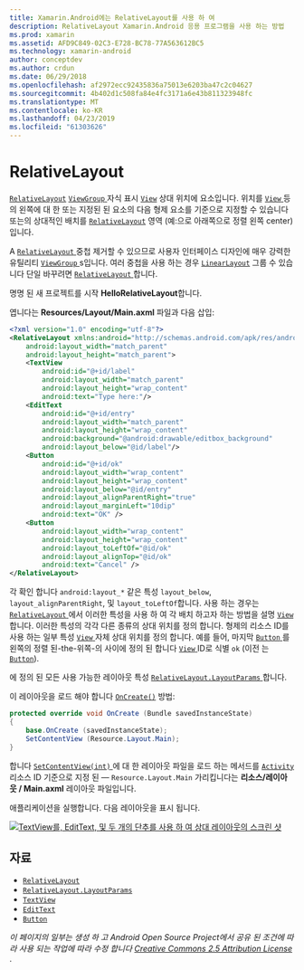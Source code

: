 ```yaml
---
title: Xamarin.Android에는 RelativeLayout를 사용 하 여
description: RelativeLayout Xamarin.Android 응용 프로그램을 사용 하는 방법
ms.prod: xamarin
ms.assetid: AFD9C849-02C3-E728-BC78-77A563612BC5
ms.technology: xamarin-android
author: conceptdev
ms.author: crdun
ms.date: 06/29/2018
ms.openlocfilehash: af2972ecc92435836a75013e6203ba47c2c04627
ms.sourcegitcommit: 4b402d1c508fa84e4fc3171a6e43b811323948fc
ms.translationtype: MT
ms.contentlocale: ko-KR
ms.lasthandoff: 04/23/2019
ms.locfileid: "61303626"
---
```

# <a name="relativelayout"></a>RelativeLayout

[`RelativeLayout`](https://developer.xamarin.com/api/type/Android.Widget.RelativeLayout/) [ `ViewGroup` ](https://developer.xamarin.com/api/type/Android.Views.ViewGroup/) 자식 표시 [`View`](https://developer.xamarin.com/api/type/Android.Views.View/)
상대 위치에 요소입니다. 위치를 [ `View` ](https://developer.xamarin.com/api/type/Android.Views.View/) 등의 왼쪽에 대 한 또는 지정된 된 요소의 다음 형제 요소를 기준으로 지정할 수 있습니다 또는의 상대적인 배치를 [`RelativeLayout`](https://developer.xamarin.com/api/type/Android.Widget.RelativeLayout/)
영역 (예:으로 아래쪽으로 정렬 왼쪽 center)입니다.

A [ `RelativeLayout` ](https://developer.xamarin.com/api/type/Android.Widget.RelativeLayout/) 중첩 제거할 수 있으므로 사용자 인터페이스 디자인에 매우 강력한 유틸리티 [ `ViewGroup` ](https://developer.xamarin.com/api/type/Android.Views.ViewGroup/)s입니다. 여러 중첩을 사용 하는 경우 [`LinearLayout`](https://developer.xamarin.com/api/type/Android.Widget.LinearLayout/)
그룹 수 있습니다 단일 바꾸려면 [ `RelativeLayout` ](https://developer.xamarin.com/api/type/Android.Widget.RelativeLayout/)합니다.

명명 된 새 프로젝트를 시작 **HelloRelativeLayout**합니다.

엽니다는 **Resources/Layout/Main.axml** 파일과 다음 삽입:

```xml
<?xml version="1.0" encoding="utf-8"?>
<RelativeLayout xmlns:android="http://schemas.android.com/apk/res/android"
    android:layout_width="match_parent"
    android:layout_height="match_parent">
    <TextView
        android:id="@+id/label"
        android:layout_width="match_parent"
        android:layout_height="wrap_content"
        android:text="Type here:"/>
    <EditText
        android:id="@+id/entry"
        android:layout_width="match_parent"
        android:layout_height="wrap_content"
        android:background="@android:drawable/editbox_background"
        android:layout_below="@id/label"/>
    <Button
        android:id="@+id/ok"
        android:layout_width="wrap_content"
        android:layout_height="wrap_content"
        android:layout_below="@id/entry"
        android:layout_alignParentRight="true"
        android:layout_marginLeft="10dip"
        android:text="OK" />
    <Button
        android:layout_width="wrap_content"
        android:layout_height="wrap_content"
        android:layout_toLeftOf="@id/ok"
        android:layout_alignTop="@id/ok"
        android:text="Cancel" />
</RelativeLayout>
```

각 확인 합니다 `android:layout_*` 같은 특성 `layout_below`, `layout_alignParentRight`, 및 `layout_toLeftOf`합니다.
사용 하는 경우는 [ `RelativeLayout` ](https://developer.xamarin.com/api/type/Android.Widget.RelativeLayout/)에서 이러한 특성을 사용 하 여 각 배치 하고자 하는 방법을 설명 [ `View` ](https://developer.xamarin.com/api/type/Android.Views.View/)합니다. 이러한 특성의 각각 다른 종류의 상대 위치를 정의 합니다. 형제의 리소스 ID를 사용 하는 일부 특성 [ `View` ](https://developer.xamarin.com/api/type/Android.Views.View/) 자체 상대 위치를 정의 합니다. 예를 들어, 마지막 [ `Button` ](https://developer.xamarin.com/api/type/Android.Widget.Button/) 를 왼쪽의 정렬 된-the-위쪽-의 사이에 정의 된 합니다 [ `View` ](https://developer.xamarin.com/api/type/Android.Views.View/) ID로 식별 `ok` (이전 는[`Button`](https://developer.xamarin.com/api/type/Android.Widget.Button/)).

에 정의 된 모든 사용 가능한 레이아웃 특성 [ `RelativeLayout.LayoutParams` ](https://developer.xamarin.com/api/type/Android.Widget.RelativeLayout+LayoutParams/)합니다.

이 레이아웃을 로드 해야 합니다 [`OnCreate()`](https://developer.xamarin.com/api/member/Android.App.Activity.OnCreate/p/Android.OS.Bundle/)
방법:

```csharp
protected override void OnCreate (Bundle savedInstanceState)
{
    base.OnCreate (savedInstanceState);
    SetContentView (Resource.Layout.Main);
}
```

합니다 [ `SetContentView(int)` ](https://developer.xamarin.com/api/member/Android.App.Activity.SetContentView/p/System.Int32/) 에 대 한 레이아웃 파일을 로드 하는 메서드를 [ `Activity` ](https://developer.xamarin.com/api/type/Android.App.Activity/)리소스 ID 기준으로 지정 된 &mdash; `Resource.Layout.Main` 가리킵니다는 **리소스/레이아웃 / Main.axml** 레이아웃 파일입니다.

애플리케이션을 실행합니다. 다음 레이아웃을 표시 됩니다.

[![TextView를, EditText, 및 두 개의 단추를 사용 하 여 상대 레이아웃의 스크린 샷](relative-layout-images/helloviews2.png)](relative-layout-images/helloviews2.png#lightbox)


## <a name="resources"></a>자료

-   [`RelativeLayout`](https://developer.xamarin.com/api/type/Android.Widget.RelativeLayout/)
-   [`RelativeLayout.LayoutParams`](https://developer.xamarin.com/api/type/Android.Widget.RelativeLayout+LayoutParams/)
-   [`TextView`](https://developer.xamarin.com/api/type/Android.Widget.TextView/)
-   [`EditText`](https://developer.xamarin.com/api/type/Android.Widget.EditText/)
-   [`Button`](https://developer.xamarin.com/api/type/Android.Widget.Button/)


*이 페이지의 일부는 생성 하 고 Android Open Source Project에서 공유 된 조건에 따라 사용 되는 작업에 따라 수정 합니다*
[*Creative Commons 2.5 Attribution License* ](http://creativecommons.org/licenses/by/2.5/).
